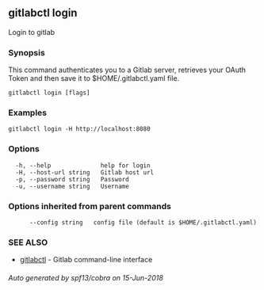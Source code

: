 ## gitlabctl login

Login to gitlab

### Synopsis

This command authenticates you to a Gitlab server, retrieves your OAuth Token and then save it to $HOME/.gitlabctl.yaml file.

```
gitlabctl login [flags]
```

### Examples

```
gitlabctl login -H http://localhost:8080
```

### Options

```
  -h, --help              help for login
  -H, --host-url string   Gitlab host url
  -p, --password string   Password
  -u, --username string   Username
```

### Options inherited from parent commands

```
      --config string   config file (default is $HOME/.gitlabctl.yaml)
```

### SEE ALSO

* [gitlabctl](gitlabctl.md)	 - Gitlab command-line interface

###### Auto generated by spf13/cobra on 15-Jun-2018
